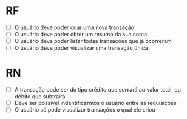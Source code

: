 # RF

- [ ] O usuário deve poder criar uma nova transação
- [ ] O usuário deve poder obter um resumo da sua conta
- [ ] O usuário deve poder listar todas transações que já ocorreram
- [ ] O usuário deve poder visualizar uma transação única

# RN

- [ ] A transação pode ser do tipo crédito que somará ao valor total, ou débito que 
subtrairá 
- [ ] Deve ser possível indentificarmos o usuário entre as requisições
- [ ] O usuário só pode visualizar transações o qual ele criou
